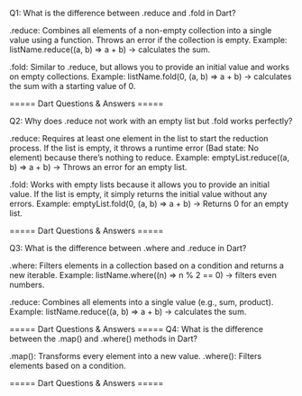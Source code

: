 Q1: What is the difference between .reduce and .fold in Dart?

.reduce: Combines all elements of a non-empty collection into a single value using a function. Throws an error if the collection is empty.
Example: listName.reduce((a, b) => a + b) → calculates the sum.

.fold: Similar to .reduce, but allows you to provide an initial value and works on empty collections.
Example: listName.fold(0, (a, b) => a + b) → calculates the sum with a starting value of 0.

===== Dart Questions & Answers =====

Q2: Why does .reduce not work with an empty list but .fold works perfectly?

.reduce: Requires at least one element in the list to start the reduction process. If the list is empty, it throws a runtime error (Bad state: No element) because there’s nothing to reduce.
Example: emptyList.reduce((a, b) => a + b) → Throws an error for an empty list.

.fold: Works with empty lists because it allows you to provide an initial value. If the list is empty, it simply returns the initial value without any errors.
Example: emptyList.fold(0, (a, b) => a + b) → Returns 0 for an empty list.

===== Dart Questions & Answers =====

Q3: What is the difference between .where and .reduce in Dart?

.where: Filters elements in a collection based on a condition and returns a new iterable.
Example: listName.where((n) => n % 2 == 0) → filters even numbers.

.reduce: Combines all elements into a single value (e.g., sum, product).
Example: listName.reduce((a, b) => a + b) → calculates the sum.

===== Dart Questions & Answers =====
Q4: What is the difference between the .map() and .where() methods in Dart?

.map(): Transforms every element into a new value.
.where(): Filters elements based on a condition.

===== Dart Questions & Answers =====
